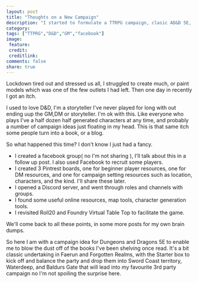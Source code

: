 ```yaml
---
layout: post
title: "Thoughts on a New Campaign"
description: "I started to formulate a TTRPG campaign, clasic AD&D 5E, Forgotten Realms. This is how it started."
category:
tags: ["TTPRG","D&D","GM","facebook"]
image:
 feature:
 credit:
 creditlink:
comments: false
share: true
---
```


Lockdown tired out and stressed us all, I struggled to create much, or paint models which was one of the few outlets I had left. Then one day in recently I got an itch.

I used to love D&D, I'm a storyteller I've never played for long with out ending uup the GM,DM or storyteller. I'm ok with this. Like everyone who plays I've a half dozen half generated characters at any time, and probably a number of campaign ideas just floating in my head. This is that same itch some people turn into a book, or a blog.

So what happened this time? I don't know I just had a fancy.

- I created a facebook group( no I'm not sharing ), I'll talk about this in a follow up post. I also used Facebook to recruit some players.
-  I created 3 Pintrest boards, one for beginner player resources, one for DM resources, and one for campaign setting resources such as location, characters, and the kind. I'll share these later.
-  I opened a Discord server, and went through roles and channels with groups.
-  I found some useful online resources, map tools, character generation tools.
-  I revisited Roll20 and Foundry Virtual Table Top to facilitate the game.

We'll come back to all these points, in some more posts for my own brain dumps.

So here I am with a campaign idea for Dungeons and Dragons 5E to enable me to blow the dust off of the books I've been shelving once read. It's a bit classic undertaking in Faerun and Forgotten Realms, with the Starter box to kick off and balance the party and drop them into Sword Coast territory, Waterdeep, and Baldurs Gate that will lead into my favourite 3rd party campaign no I'm not spoiling the surprise here.

